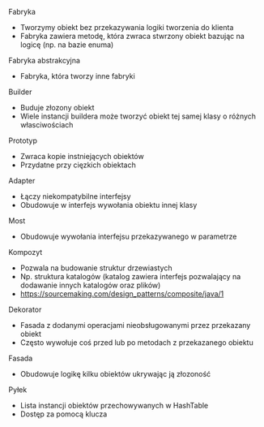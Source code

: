 Fabryka
- Tworzymy obiekt bez przekazywania logiki tworzenia do klienta
- Fabryka zawiera metodę, która zwraca stwrzony obiekt bazując na logicę (np. na bazie enuma)

Fabryka abstrakcyjna
- Fabryka, która tworzy inne fabryki

Builder
- Buduje złozony obiekt
- Wiele instancji buildera może tworzyć obiekt tej samej klasy o różnych własciwościach

Prototyp
- Zwraca kopie instniejących obiektów
- Przydatne przy cięzkich obiektach

Adapter
- Łączy niekompatybilne interfejsy
- Obudowuje w interfejs wywołania obiektu innej klasy

Most
- Obudowuje wywołania interfejsu przekazywanego w parametrze

Kompozyt
- Pozwala na budowanie struktur drzewiastych
- Np. struktura katalogów (katalog zawiera interfejs pozwalający na dodawanie innych katalogów oraz plików)
- https://sourcemaking.com/design_patterns/composite/java/1

Dekorator
- Fasada z dodanymi operacjami nieobsługowanymi przez przekazany obiekt
- Często wywołuje coś przed lub po metodach z przekazanego obiektu

Fasada
- Obudowuje logikę kilku obiektów ukrywając ją złozoność

Pyłek
- Lista instancji obiektów przechowywanych w HashTable
- Dostęp za pomocą klucza


